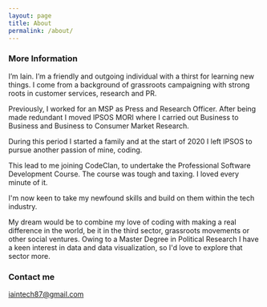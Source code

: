 ```yaml
---
layout: page
title: About
permalink: /about/
---
```



### More Information

I’m Iain. I’m a friendly and outgoing individual with a thirst for learning new things. I come from a background of grassroots 
campaigning with strong roots in customer services, research and PR.

Previously, I worked for an MSP as Press and Research Officer. After being made redundant I moved IPSOS MORI where I carried out
Business to Business and Business to Consumer Market Research.

During this period I started a family and at the start of 2020 I left IPSOS to pursue another passion of mine, coding.

This lead to me joining CodeClan, to undertake the Professional Software Development Course. The course was tough and taxing. I loved every minute of it. 

I'm now keen to take my newfound skills and build on them within the tech industry.

My dream would be to combine my love of coding with making a real difference in the world, be it in the third sector, grassroots 
movements or other social ventures. Owing to a Master Degree in Political Research I have a keen interest in data and data visualization, 
so I'd love to explore that sector more.


### Contact me

[iaintech87@gmail.com](mailto:iaintech87@gmail.com)